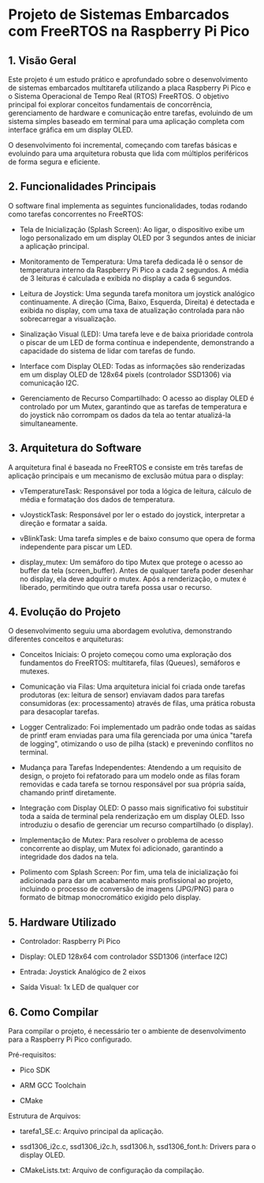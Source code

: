 # Projeto de Sistemas Embarcados com FreeRTOS na Raspberry Pi Pico

## 1. Visão Geral
Este projeto é um estudo prático e aprofundado sobre o desenvolvimento de sistemas embarcados multitarefa utilizando a placa Raspberry Pi Pico e o Sistema Operacional de Tempo Real (RTOS) FreeRTOS. O objetivo principal foi explorar conceitos fundamentais de concorrência, gerenciamento de hardware e comunicação entre tarefas, evoluindo de um sistema simples baseado em terminal para uma aplicação completa com interface gráfica em um display OLED.

O desenvolvimento foi incremental, começando com tarefas básicas e evoluindo para uma arquitetura robusta que lida com múltiplos periféricos de forma segura e eficiente.

## 2. Funcionalidades Principais
O software final implementa as seguintes funcionalidades, todas rodando como tarefas concorrentes no FreeRTOS:

* Tela de Inicialização (Splash Screen): Ao ligar, o dispositivo exibe um logo personalizado em um display OLED por 3 segundos antes de iniciar a aplicação principal.

* Monitoramento de Temperatura: Uma tarefa dedicada lê o sensor de temperatura interno da Raspberry Pi Pico a cada 2 segundos. A média de 3 leituras é calculada e exibida no display a cada 6 segundos.

* Leitura de Joystick: Uma segunda tarefa monitora um joystick analógico continuamente. A direção (Cima, Baixo, Esquerda, Direita) é detectada e exibida no display, com uma taxa de atualização controlada para não sobrecarregar a visualização.

* Sinalização Visual (LED): Uma tarefa leve e de baixa prioridade controla o piscar de um LED de forma contínua e independente, demonstrando a capacidade do sistema de lidar com tarefas de fundo.

* Interface com Display OLED: Todas as informações são renderizadas em um display OLED de 128x64 pixels (controlador SSD1306) via comunicação I2C.

* Gerenciamento de Recurso Compartilhado: O acesso ao display OLED é controlado por um Mutex, garantindo que as tarefas de temperatura e do joystick não corrompam os dados da tela ao tentar atualizá-la simultaneamente.

## 3. Arquitetura do Software
A arquitetura final é baseada no FreeRTOS e consiste em três tarefas de aplicação principais e um mecanismo de exclusão mútua para o display:

* vTemperatureTask: Responsável por toda a lógica de leitura, cálculo de média e formatação dos dados de temperatura.

* vJoystickTask: Responsável por ler o estado do joystick, interpretar a direção e formatar a saída.

* vBlinkTask: Uma tarefa simples e de baixo consumo que opera de forma independente para piscar um LED.

* display_mutex: Um semáforo do tipo Mutex que protege o acesso ao buffer da tela (screen_buffer). Antes de qualquer tarefa poder desenhar no display, ela deve adquirir o mutex. Após a renderização, o mutex é liberado, permitindo que outra tarefa possa usar o recurso.

## 4. Evolução do Projeto
O desenvolvimento seguiu uma abordagem evolutiva, demonstrando diferentes conceitos e arquiteturas:

* Conceitos Iniciais: O projeto começou como uma exploração dos fundamentos do FreeRTOS: multitarefa, filas (Queues), semáforos e mutexes.

* Comunicação via Filas: Uma arquitetura inicial foi criada onde tarefas produtoras (ex: leitura de sensor) enviavam dados para tarefas consumidoras (ex: processamento) através de filas, uma prática robusta para desacoplar tarefas.

* Logger Centralizado: Foi implementado um padrão onde todas as saídas de printf eram enviadas para uma fila gerenciada por uma única "tarefa de logging", otimizando o uso de pilha (stack) e prevenindo conflitos no terminal.

* Mudança para Tarefas Independentes: Atendendo a um requisito de design, o projeto foi refatorado para um modelo onde as filas foram removidas e cada tarefa se tornou responsável por sua própria saída, chamando printf diretamente.

* Integração com Display OLED: O passo mais significativo foi substituir toda a saída de terminal pela renderização em um display OLED. Isso introduziu o desafio de gerenciar um recurso compartilhado (o display).

* Implementação de Mutex: Para resolver o problema de acesso concorrente ao display, um Mutex foi adicionado, garantindo a integridade dos dados na tela.

* Polimento com Splash Screen: Por fim, uma tela de inicialização foi adicionada para dar um acabamento mais profissional ao projeto, incluindo o processo de conversão de imagens (JPG/PNG) para o formato de bitmap monocromático exigido pelo display.

## 5. Hardware Utilizado
* Controlador: Raspberry Pi Pico

* Display: OLED 128x64 com controlador SSD1306 (interface I2C)

* Entrada: Joystick Analógico de 2 eixos

* Saída Visual: 1x LED de qualquer cor

## 6. Como Compilar
Para compilar o projeto, é necessário ter o ambiente de desenvolvimento para a Raspberry Pi Pico configurado.

Pré-requisitos:

* Pico SDK

* ARM GCC Toolchain

* CMake

Estrutura de Arquivos:

* tarefa1_SE.c: Arquivo principal da aplicação.

* ssd1306_i2c.c, ssd1306_i2c.h, ssd1306.h, ssd1306_font.h: Drivers para o display OLED.

* CMakeLists.txt: Arquivo de configuração da compilação.